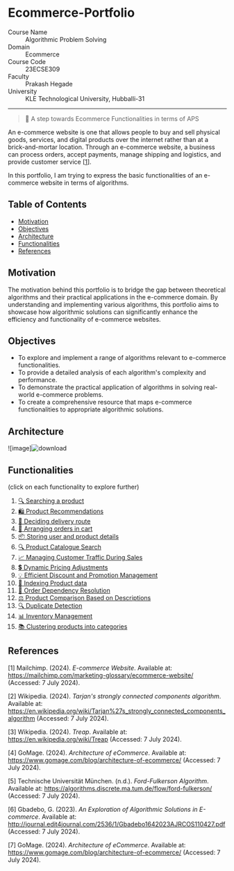 # Ecommerce-Portfolio

<dl>
<dt>Course Name</dt>
<dd>Algorithmic Problem Solving</dd>
<dt>Domain</dt>
<dd>Ecommerce</dd>
<dt>Course Code</dt>
<dd>23ECSE309</dd>
<dt>Faculty</dt>
<dd>Prakash Hegade</dd>
<dt>University</dt>
<dd>KLE Technological University, Hubballi-31</dd>
</dl>

---

> 🚀 A step towards Ecommerce Functionalities in terms of APS

An e-commerce website is one that allows people to buy and sell physical goods, services, and digital products over the internet rather than at a brick-and-mortar location. Through an e-commerce website, a business can process orders, accept payments, manage shipping and logistics, and provide customer service [[1](https://mailchimp.com/marketing-glossary/ecommerce-website/#:~:text=An%20e%2Dcommerce%20website%20is,logistics%2C%20and%20provide%20customer%20service)].

In this portfolio, I am trying to express the basic functionalities of an e-commerce website in terms of algorithms.

## Table of Contents
- [Motivation](#motivation)
- [Objectives](#objectives)
- [Architecture](#architecture)
- [Functionalities](#functionalities)
- [References](#references)

## Motivation
The motivation behind this portfolio is to bridge the gap between theoretical algorithms and their practical applications in the e-commerce domain. By understanding and implementing various algorithms, this portfolio aims to showcase how algorithmic solutions can significantly enhance the efficiency and functionality of e-commerce websites.

## Objectives
- To explore and implement a range of algorithms relevant to e-commerce functionalities.
- To provide a detailed analysis of each algorithm's complexity and performance.
- To demonstrate the practical application of algorithms in solving real-world e-commerce problems.
- To create a comprehensive resource that maps e-commerce functionalities to appropriate algorithmic solutions.

## Architecture
![image]![download](https://github.com/AbhijnaKalbhag/AbhijnaKalbhag/assets/136738568/376db2df-f054-4051-bc36-b90a1da30ad8)

## Functionalities
(click on each functionality to explore further)

1. [🔍 Searching a product](./1.md)
2. [🛍️ Product Recommendations](./2.md)
3. [🚚 Deciding delivery route](./3.md)
4. [🛒 Arranging orders in cart](./4.md)
5. [📦 Storing user and product details](./5.md)
6. [🔍 Product Catalogue Search](./6.md)
7. [📈 Managing Customer Traffic During Sales](./7.md)
8. [💲 Dynamic Pricing Adjustments](./8.md)
9. [💡 Efficient Discount and Promotion Management](./9.md)
10. [🔢 Indexing Product data](./10.md)
11. [🔗 Order Dependency Resolution](./11.md)
12. [⚖️ Product Comparison Based on Descriptions](./12.md)
13. [🔍 Duplicate Detection](./13.md)
14. [📊 Inventory Management](./14.md)
15. [📚 Clustering products into categories](./15.md)

## References

[1] Mailchimp. (2024). *E-commerce Website*. Available at: https://mailchimp.com/marketing-glossary/ecommerce-website/ (Accessed: 7 July 2024).

[2] Wikipedia. (2024). *Tarjan's strongly connected components algorithm*. Available at: https://en.wikipedia.org/wiki/Tarjan%27s_strongly_connected_components_algorithm (Accessed: 7 July 2024).

[3] Wikipedia. (2024). *Treap*. Available at: https://en.wikipedia.org/wiki/Treap (Accessed: 7 July 2024).

[4] GoMage. (2024). *Architecture of eCommerce*. Available at: https://www.gomage.com/blog/architecture-of-ecommerce/ (Accessed: 7 July 2024).

[5] Technische Universität München. (n.d.). *Ford-Fulkerson Algorithm*. Available at: https://algorithms.discrete.ma.tum.de/flow/ford-fulkerson/ (Accessed: 7 July 2024).

[6] Gbadebo, G. (2023). *An Exploration of Algorithmic Solutions in E-commerce*. Available at: http://journal.edit4journal.com/2536/1/Gbadebo1642023AJRCOS110427.pdf (Accessed: 7 July 2024).

[7] GoMage. (2024). *Architecture of eCommerce*. Available at: https://www.gomage.com/blog/architecture-of-ecommerce/ (Accessed: 7 July 2024).
